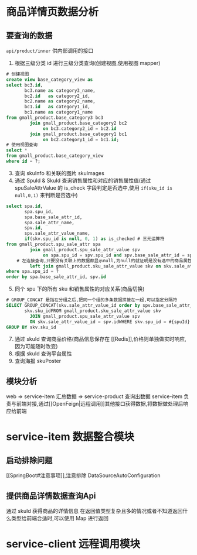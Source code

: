 # 商品详情页数据分析
## 要查询的数据
`api/product/inner` 供内部调用的接口
1. 根据三级分类 id 进行三级分类查询(创建视图,使用视图 mapper)
```SQL
# 创建视图
create view base_category_view as  
select bc3.id,  
       bc3.name as category3_name,  
       bc2.id   as category2_id,  
       bc2.name as category2_name,  
       bc1.id   as category1_id,  
       bc1.name as category1_name  
from gmall_product.base_category3 bc3  
         join gmall_product.base_category2 bc2  
              on bc3.category2_id = bc2.id  
         join gmall_product.base_category1 bc1  
              on bc2.category1_id = bc1.id;
# 使用视图查询
select *  
from gmall_product.base_category_view  
where id = ?;
```
3. 查询 skuInfo 和关联的图片 skuImages
4. 通过 SpuId & SkuId 查询销售属性和对应的销售属性值(通过 spuSaleAttrValue 的 is_check 字段判定是否选中,使用 `if(sku_id is null,0,1)` 来判断是否选中)
```sql
select spa.id,  
       spa.spu_id,  
       spa.base_sale_attr_id,  
       spa.sale_attr_name,  
       spv.id,  
       spv.sale_attr_value_name,  
       if(skv.spu_id is null, 0, 1) as is_checked # 三元运算符  
from gmall_product.spu_sale_attr spa  
         join gmall_product.spu_sale_attr_value spv  
              on spa.spu_id = spv.spu_id and spv.base_sale_attr_id = spa.base_sale_attr_id  
    # 左连接查询,只要没有关联上的数据都显示null,为null的就证明是没有选中的商品属性,给他的is_checked属性赋值0  
         left join gmall_product.sku_sale_attr_value skv on skv.sale_attr_value_id = spv.id and skv.sku_id = ?  
where spa.spu_id = ?  
order by spa.base_sale_attr_id, spv.id
```
5. 同个 spu 下的所有 sku 和销售属性的对应关系(商品切换)
```SQL
# GROUP_CONCAT 是指在分组之后,把同一个组的多条数据拼接在一起,可以指定分隔符
SELECT GROUP_CONCAT(skv.sale_attr_value_id order by spv.base_sale_attr_id separator '|') value_ids,  
       skv.sku_idFROM gmall_product.sku_sale_attr_value skv  
         JOIN gmall_product.spu_sale_attr_value spv              
         ON skv.sale_attr_value_id = spv.idWHERE skv.spu_id = #{spuId}  
GROUP BY skv.sku_id
```
7. 通过 skuId 查询商品价格(商品信息保存在 [[Redis]],价格则单独做实时响应,因为可能随时改变)
8. 根据 skuId 查询平台属性
9. 查询海报 skuPoster
## 模块分析
web => service-item 汇总数据 => service-product 查询出数据
service-item 负责与前端对接,通过[[OpenFeign|远程调用]]其他接口获得数据,将数据做处理后响应给前端

# service-item 数据整合模块
## 启动排除问题
[[SpringBoot#注意事项]],注意排除 DataSourceAutoConfiguration
## 提供商品详情数据查询Api
通过 skuId 获得商品的详情信息
在返回值类型复杂且多的情况或者不知道返回什么类型给前端合适时,可以使用 Map 进行返回

# service-client 远程调用模块


